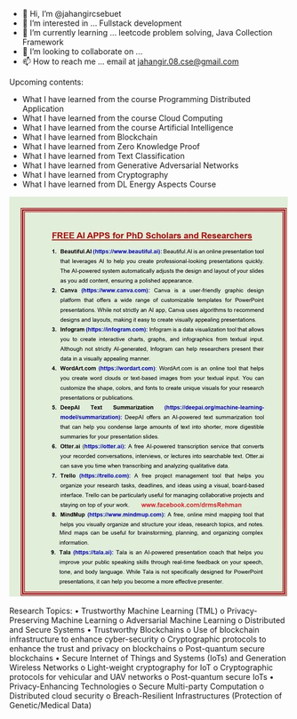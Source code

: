 - 👋 Hi, I’m @jahangircsebuet
- 👀 I’m interested in ... Fullstack development
- 🌱 I’m currently learning ... leetcode problem solving, Java Collection Framework
- 💞️ I’m looking to collaborate on ... 
- 📫 How to reach me ... email at jahangir.08.cse@gmail.com

Upcoming contents:
- What I have learned from the course Programming Distributed Application
- What I have learned from the course Cloud Computing
- What I have learned from the course Artificial Intelligence
- What I have learned from Blockchain
- What I have learned from Zero Knowledge Proof
- What I have learned from Text Classification
- What I have learned from Generative Adversarial Networks
- What I have learned from Cryptography
- What I have learned from DL Energy Aspects Course

![alt text](https://raw.githubusercontent.com/jahangircsebuet/jahangircsebuet/main/free-ai-app-for-phd-scholars-researcher.jpg)

<!---
jahangircsebuet/jahangircsebuet is a ✨ special ✨ repository because its `README.md` (this file) appears on your GitHub profile.
You can click the Preview link to take a look at your changes.
--->

Research Topics:
• Trustworthy Machine Learning (TML)
o Privacy-Preserving Machine Learning
o Adversarial Machine Learning
o Distributed and Secure Systems
• Trustworthy Blockchains
o Use of blockchain infrastructure to enhance cyber-security
o Cryptographic protocols to enhance the trust and privacy on blockchains
o Post-quantum secure blockchains
• Secure Internet of Things and Systems (IoTs) and Generation Wireless Networks
o Light-weight cryptography for IoT
o Cryptographic protocols for vehicular and UAV networks
o Post-quantum secure IoTs
• Privacy-Enhancing Technologies
o Secure Multi-party Computation
o Distributed cloud security
o Breach-Resilient Infrastructures (Protection of Genetic/Medical Data)
